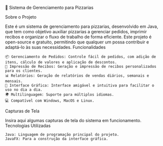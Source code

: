 🍕 Sistema de Gerenciamento para Pizzarias



Sobre o Projeto

Este é um sistema de gerenciamento para pizzarias, desenvolvido em Java, que tem como objetivo auxiliar pizzarias a gerenciar pedidos, imprimir recibos e organizar o fluxo de trabalho de forma eficiente. Este projeto é open-source e gratuito, permitindo que qualquer um possa contribuir e adaptá-lo às suas necessidades.
Funcionalidades

    📦 Gerenciamento de Pedidos: Controle fácil de pedidos, com adição de itens, cálculo de valores e aplicação de descontos.
    🧾 Impressão de Recibos: Geração e impressão de recibos personalizados para os clientes.
    📊 Relatórios: Geração de relatórios de vendas diários, semanais e mensais.
    📱 Interface Gráfica: Interface amigável e intuitiva para facilitar o uso no dia a dia.
    🌍 Multilinguagem: Suporte para múltiplos idiomas.
    💻 Compatível com Windows, MacOS e Linux.

Capturas de Tela

Insira aqui algumas capturas de tela do sistema em funcionamento.
Tecnologias Utilizadas

    Java: Linguagem de programação principal do projeto.
    JavaFX: Para a construção da interface gráfica.
